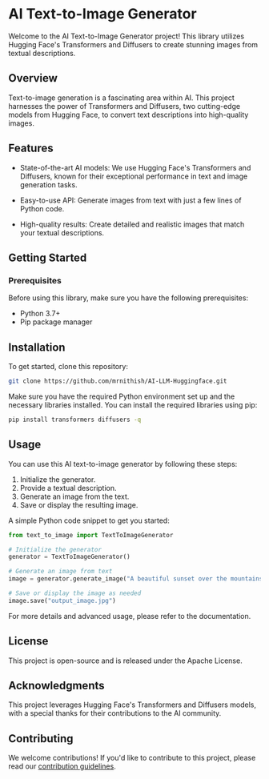 

# AI Text-to-Image Generator

Welcome to the AI Text-to-Image Generator project! This library utilizes Hugging Face's Transformers and Diffusers to create stunning images from textual descriptions.

## Overview

Text-to-image generation is a fascinating area within AI. This project harnesses the power of Transformers and Diffusers, two cutting-edge models from Hugging Face, to convert text descriptions into high-quality images.

## Features

- State-of-the-art AI models: We use Hugging Face's Transformers and Diffusers, known for their exceptional performance in text and image generation tasks.

- Easy-to-use API: Generate images from text with just a few lines of Python code.

- High-quality results: Create detailed and realistic images that match your textual descriptions.

## Getting Started

### Prerequisites

Before using this library, make sure you have the following prerequisites:

- Python 3.7+
- Pip package manager



## Installation

To get started, clone this repository:

```bash
git clone https://github.com/mrnithish/AI-LLM-Huggingface.git
```

Make sure you have the required Python environment set up and the necessary libraries installed. You can install the required libraries using pip:

```bash
pip install transformers diffusers -q
```

## Usage

You can use this AI text-to-image generator by following these steps:

1. Initialize the generator.
2. Provide a textual description.
3. Generate an image from the text.
4. Save or display the resulting image.

A simple Python code snippet to get you started:

```python
from text_to_image import TextToImageGenerator

# Initialize the generator
generator = TextToImageGenerator()

# Generate an image from text
image = generator.generate_image("A beautiful sunset over the mountains.")

# Save or display the image as needed
image.save("output_image.jpg")
```

For more details and advanced usage, please refer to the documentation.

## License

This project is open-source and is released under the Apache License.

## Acknowledgments

This project leverages Hugging Face's Transformers and Diffusers models, with a special thanks for their contributions to the AI community.



## Contributing

We welcome contributions! If you'd like to contribute to this project, please read our [contribution guidelines](CONTRIBUTING.md).


